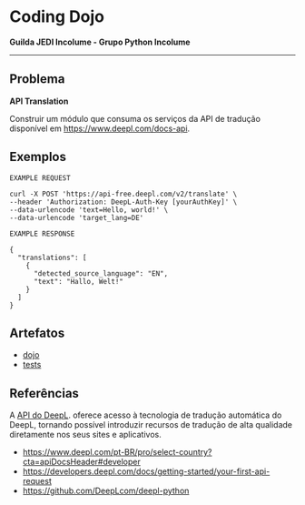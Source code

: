 # Coding Dojo

**Guilda JEDI Incolume - Grupo Python Incolume**

---

## Problema

**API Translation**

Construir um módulo que consuma os serviços da API de tradução disponível em https://www.deepl.com/docs-api.

## Exemplos

`EXAMPLE REQUEST`
```
curl -X POST 'https://api-free.deepl.com/v2/translate' \
--header 'Authorization: DeepL-Auth-Key [yourAuthKey]' \
--data-urlencode 'text=Hello, world!' \
--data-urlencode 'target_lang=DE'
```
`EXAMPLE RESPONSE`
```
{
  "translations": [
    {
      "detected_source_language": "EN",
      "text": "Hallo, Welt!"
    }
  ]
}
```

## Artefatos

- [dojo](./__init__.py)
- [tests](./test_20240515.py)


## Referências

A [API do DeepL](https://www.deepl.com/docs-api). oferece acesso à tecnologia de tradução automática do DeepL, tornando possível introduzir recursos de tradução de alta qualidade diretamente nos seus sites e aplicativos.
- https://www.deepl.com/pt-BR/pro/select-country?cta=apiDocsHeader#developer
- https://developers.deepl.com/docs/getting-started/your-first-api-request
- https://github.com/DeepLcom/deepl-python
